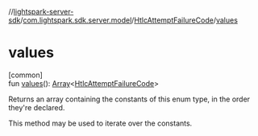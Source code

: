 //[lightspark-server-sdk](../../../index.md)/[com.lightspark.sdk.server.model](../index.md)/[HtlcAttemptFailureCode](index.md)/[values](values.md)

# values

[common]\
fun [values](values.md)(): [Array](https://kotlinlang.org/api/latest/jvm/stdlib/kotlin/-array/index.html)&lt;[HtlcAttemptFailureCode](index.md)&gt;

Returns an array containing the constants of this enum type, in the order they're declared.

This method may be used to iterate over the constants.
